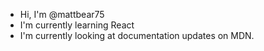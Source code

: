 - Hi, I'm @mattbear75
- I'm currently learning React
- I'm currently looking at documentation updates on MDN.

<!---
mattbear75/mattbear75 is a ✨ special ✨ repository because its `README.md` (this file) appears on your GitHub profile.
You can click the Preview link to take a look at your changes.
--->
